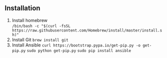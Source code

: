 ## Installation
  1. Install homebrew  
  `/bin/bash -c "$(curl -fsSL https://raw.githubusercontent.com/Homebrew/install/master/install.sh)"`
  2. Install Git `brew install git`
  3. Install Ansible `curl https://bootstrap.pypa.io/get-pip.py -o get-pip.py` `sudo python get-pip.py` `sudo pip install ansible`
 
